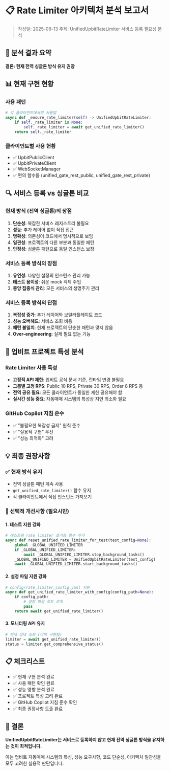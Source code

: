 # 📋 Rate Limiter 아키텍처 분석 보고서

> 작성일: 2025-09-13
> 주제: UnifiedUpbitRateLimiter 서비스 등록 필요성 분석

## 🎯 분석 결과 요약

**결론: 현재 전역 싱글톤 방식 유지 권장**

## 📊 현재 구현 현황

### 사용 패턴
```python
# 각 클라이언트에서의 사용법
async def _ensure_rate_limiter(self) -> UnifiedUpbitRateLimiter:
    if self._rate_limiter is None:
        self._rate_limiter = await get_unified_rate_limiter()
    return self._rate_limiter
```

### 클라이언트별 사용 현황
- ✅ UpbitPublicClient
- ✅ UpbitPrivateClient
- ✅ WebSocketManager
- ✅ 편의 함수들 (unified_gate_rest_public, unified_gate_rest_private)

## 🔍 서비스 등록 vs 싱글톤 비교

### 현재 방식 (전역 싱글톤)의 장점
1. **단순성**: 복잡한 서비스 레지스트리 불필요
2. **성능**: 추가 레이어 없이 직접 접근
3. **명확성**: 의존성이 코드에서 명시적으로 보임
4. **일관성**: 프로젝트의 다른 부분과 동일한 패턴
5. **안정성**: 싱글톤 패턴으로 동일 인스턴스 보장

### 서비스 등록 방식의 장점
1. **유연성**: 다양한 설정의 인스턴스 관리 가능
2. **테스트 용이성**: 쉬운 mock 객체 주입
3. **중앙 집중식 관리**: 모든 서비스의 생명주기 관리

### 서비스 등록 방식의 단점
1. **복잡성 증가**: 추가 레이어와 보일러플레이트 코드
2. **성능 오버헤드**: 서비스 조회 비용
3. **패턴 불일치**: 현재 프로젝트의 단순한 패턴과 맞지 않음
4. **Over-engineering**: 실제 필요 없는 기능

## 🚀 업비트 프로젝트 특성 분석

### Rate Limiter 사용 특성
- **고정적 API 제한**: 업비트 공식 문서 기준, 런타임 변경 불필요
- **그룹별 고정 RPS**: Public 10 RPS, Private 30 RPS, Order 8 RPS 등
- **전역 공유 필요**: 모든 클라이언트가 동일한 제한 공유해야 함
- **실시간 성능 중요**: 자동매매 시스템의 특성상 지연 최소화 필요

### GitHub Copilot 지침 준수
- ✅ "불필요한 복잡성 금지" 원칙 준수
- ✅ "실용적 구현" 우선
- ✅ "성능 최적화" 고려

## 💡 최종 권장사항

### ✅ 현재 방식 유지
- 전역 싱글톤 패턴 계속 사용
- `get_unified_rate_limiter()` 함수 유지
- 각 클라이언트에서 직접 인스턴스 가져오기

### 🔧 선택적 개선사항 (필요시만)

#### 1. 테스트 지원 강화
```python
# 테스트용 rate limiter 초기화 함수 추가
async def reset_unified_rate_limiter_for_test(test_config=None):
    global _GLOBAL_UNIFIED_LIMITER
    if _GLOBAL_UNIFIED_LIMITER:
        await _GLOBAL_UNIFIED_LIMITER.stop_background_tasks()
    _GLOBAL_UNIFIED_LIMITER = UnifiedUpbitRateLimiter(test_config)
    await _GLOBAL_UNIFIED_LIMITER.start_background_tasks()
```

#### 2. 설정 파일 지원 강화
```python
# config/rate_limiter_config.yaml 지원
async def get_unified_rate_limiter_with_config(config_path=None):
    if config_path:
        # 설정 파일 로드 로직
        pass
    return await get_unified_rate_limiter()
```

#### 3. 모니터링 API 유지
```python
# 현재 상태 조회 (이미 구현됨)
limiter = await get_unified_rate_limiter()
status = limiter.get_comprehensive_status()
```

## 📋 체크리스트

- ✅ 현재 구현 분석 완료
- ✅ 사용 패턴 확인 완료
- ✅ 성능 영향 분석 완료
- ✅ 프로젝트 특성 고려 완료
- ✅ GitHub Copilot 지침 준수 확인
- ✅ 최종 권장사항 도출 완료

## 🎯 결론

**UnifiedUpbitRateLimiter는 서비스로 등록하지 않고 현재 전역 싱글톤 방식을 유지하는 것이 최적입니다.**

이는 업비트 자동매매 시스템의 특성, 성능 요구사항, 코드 단순성, 아키텍처 일관성을 모두 고려한 실용적 판단입니다.

